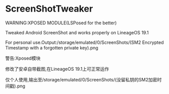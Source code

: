 # ScreenShotTweaker
WARNING:XPOSED MODULE(LSPosed for the better)

Tweaked Android ScreenShot and works properly on LineageOS 19.1

For personal use.Output:/storage/emulated/0/ScreenShots/(SM2 Encrypted Timestamp with a forgotten private key).png



警告:Xposed模块

修改了安卓自带截图,在LineageOS 19.1上可正常运作

仅个人使用,输出至/storage/emulated/0/ScreenShots/(没留私钥的SM2加密时间戳).png
